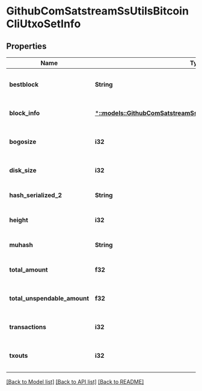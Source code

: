 # GithubComSatstreamSsUtilsBitcoinCliUtxoSetInfo

## Properties
Name | Type | Description | Notes
------------ | ------------- | ------------- | -------------
**bestblock** | **String** | The hash of the block at which these statistics are calculated | [optional] [default to null]
**block_info** | [***::models::GithubComSatstreamSsutilsBitcoincliUtxoSetInfoBlockInfo**](github_com_satstream_ssutils_bitcoincli.UTXOSetInfo_block_info.md) |  | [optional] [default to null]
**bogosize** | **i32** | Database-independent metric indicating the UTXO set size | [optional] [default to null]
**disk_size** | **i32** | The estimated size of the chainstate on disk | [optional] [default to null]
**hash_serialized_2** | **String** | The serialized hash (only for hash_serialized_2) | [optional] [default to null]
**height** | **i32** | The block height of the returned statistics | [optional] [default to null]
**muhash** | **String** | The serialized hash (only for muhash) | [optional] [default to null]
**total_amount** | **f32** | The total amount of coins in the UTXO set | [optional] [default to null]
**total_unspendable_amount** | **f32** | Total amount permanently excluded from UTXO set | [optional] [default to null]
**transactions** | **i32** | The number of transactions with unspent outputs | [optional] [default to null]
**txouts** | **i32** | The number of unspent transaction outputs | [optional] [default to null]

[[Back to Model list]](../README.md#documentation-for-models) [[Back to API list]](../README.md#documentation-for-api-endpoints) [[Back to README]](../README.md)


